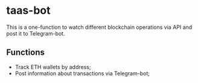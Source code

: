# taas-bot

This is a one-function to watch different blockchain operations via API and post it to Telegram-bot.

## Functions

- Track ETH wallets by address;
- Post information about transactions via Telegram-bot;
